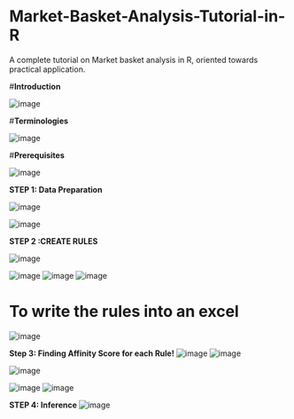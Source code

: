 # Market-Basket-Analysis-Tutorial-in-R
A complete tutorial on Market basket analysis in R, oriented towards practical application.

#**Introduction**

![image](https://user-images.githubusercontent.com/12694124/119849031-ea46b980-bf29-11eb-8b49-85f27089bb1b.png)

#**Terminologies**

![image](https://user-images.githubusercontent.com/12694124/119850493-39411e80-bf2b-11eb-8ee3-6d1a6dbaec67.png)

#**Prerequisites**

![image](https://user-images.githubusercontent.com/12694124/119850070-d2bc0080-bf2a-11eb-9dbe-57a6192bdd96.png)

**STEP 1: Data Preparation**

![image](https://user-images.githubusercontent.com/12694124/119849550-59bca900-bf2a-11eb-9cb4-094a40974372.png)

![image](https://user-images.githubusercontent.com/12694124/119850166-e8c9c100-bf2a-11eb-8d12-9d486bf31bba.png)

**STEP 2 :CREATE RULES**

![image](https://user-images.githubusercontent.com/12694124/119851667-38f55300-bf2c-11eb-9afa-641ebb90f185.png)

![image](https://user-images.githubusercontent.com/12694124/119851692-3eeb3400-bf2c-11eb-97fb-91308e535eac.png)
![image](https://user-images.githubusercontent.com/12694124/119851716-44487e80-bf2c-11eb-9f4a-9d8f06624a12.png)
![image](https://user-images.githubusercontent.com/12694124/119942355-57e8f900-bfaf-11eb-8a94-9f46deae2137.png)
# To write the rules into an excel

![image](https://user-images.githubusercontent.com/12694124/119942444-76e78b00-bfaf-11eb-8829-cfe1963ed6af.png)

**Step 3: Finding Affinity Score for each Rule!**
![image](https://user-images.githubusercontent.com/12694124/119942924-fecd9500-bfaf-11eb-9c57-43c31ecf2349.png)
![image](https://user-images.githubusercontent.com/12694124/119942948-03924900-bfb0-11eb-8f4d-2fbbeb3b1a21.png)

![image](https://user-images.githubusercontent.com/12694124/119942994-10af3800-bfb0-11eb-8963-e55b214a0e23.png)

![image](https://user-images.githubusercontent.com/12694124/119943155-47854e00-bfb0-11eb-9a7a-69e26ea841da.png)
![image](https://user-images.githubusercontent.com/12694124/119943168-4bb16b80-bfb0-11eb-9b10-d93f50e0b290.png)

**STEP 4: Inference**
![image](https://user-images.githubusercontent.com/12694124/119943214-5bc94b00-bfb0-11eb-97ce-c326e713da16.png)





